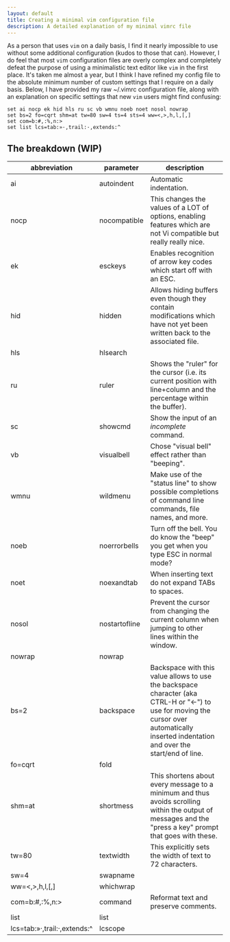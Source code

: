 ```yaml
---
layout: default
title: Creating a minimal vim configuration file
description: A detailed explanation of my minimal vimrc file
---
```


As a person that uses `vim` on a daily basis, I find it nearly impossible to use
without some additional configuration (kudos to those that can). However, I do
feel that most `vi`m configuration files are overly complex and completely
defeat the purpose of using a minimalistic text editor like `vim` in the first
place. It's taken me almost a year, but I think I have refined my config file to
the absolute minimum number of custom settings that I require on a daily basis.
Below, I have provided my raw ~/.vimrc configuration file, along with an
explanation on specific settings that new `vim` users might find confusing:

```vimrc
set ai nocp ek hid hls ru sc vb wmnu noeb noet nosol nowrap
set bs=2 fo=cqrt shm=at tw=80 sw=4 ts=4 sts=4 ww=<,>,h,l,[,]
set com=b:#,:%,n:>
set list lcs=tab:»·,trail:·,extends:^
```

## The breakdown (WIP)


|abbreviation                |parameter    |description                        |
|----------------------------|-------------|-----------------------------------|
|ai                          |autoindent   |Automatic indentation.|
|nocp                        |nocompatible |This changes the values of a LOT of options, enabling features which are not Vi compatible but really really nice.|
|ek                          |esckeys      |Enables recognition of arrow key codes which start off with an ESC.|
|hid                         |hidden       |Allows hiding buffers even though they contain modifications which have not yet been written back to the associated file.|
|hls                         |hlsearch     ||
|ru                          |ruler        |Shows the "ruler" for the cursor (i.e. its current position with line+column and the percentage within the buffer).|
|sc                          |showcmd      |Show the input of an *incomplete* command.|
|vb                          |visualbell   |Chose "visual bell" effect rather than "beeping".|
|wmnu                        |wildmenu     |Make use of the "status line" to show possible completions of command line commands, file names, and more.|
|noeb                        |noerrorbells |Turn off the bell. You do know the "beep" you get when you type ESC in normal mode?|
|noet                        |noexandtab   |When inserting text do not expand TABs to spaces.|
|nosol                       |nostartofline|Prevent the cursor from changing the current column when jumping to other lines within the window.|
|nowrap                      |nowrap       ||
|bs=2                        |backspace    |Backspace with this value allows to use the backspace character (aka CTRL-H or "<-") to use for moving the cursor over automatically inserted indentation and over the start/end of line.|
|fo=cqrt                     |fold         ||
|shm=at                      |shortmess    |This shortens about every message to a minimum and thus avoids scrolling within the output of messages and the "press a key" prompt that goes with these.|
|tw=80                       |textwidth    |This explicitly sets the width of text to 72 characters.|
|sw=4                        |swapname     ||
|ww=<,>,h,l,[,]              |whichwrap    ||
|com=b:#,:%,n:>              |command      |Reformat text and preserve comments.|
|list                        |list         ||
|lcs=tab:»·,trail:·,extends:^|lcscope      ||
